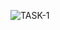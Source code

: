 ![TASK-1](https://user-images.githubusercontent.com/78423038/128463373-69d4278a-34e5-468d-938e-ef38b57bfba4.png)
